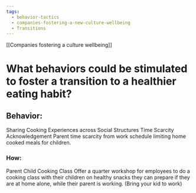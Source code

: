 ```yaml
---
tags:
  - behavior-tactics
  - companies-fostering-a-new-culture-wellbeing
  - Transitions
---
```

[[Companies fostering a culture wellbeing]]

# **What behaviors could be stimulated to foster a transition to a healthier eating habit?**


## Behavior:
Sharing Cooking Experiences across Social Structures
Time Scarcity Acknowledgement
Parent time scarcity from work schedule limiting home cooked meals for children.


### How:
Parent Child Cooking Class
Offer a quarter workshop for employees to do a cooking class with their children on healthy snacks they can prepare if they are at home alone, while their parent is working.
(Bring your kid to work)   


